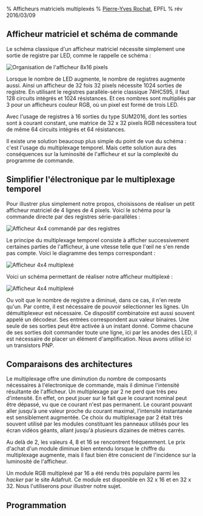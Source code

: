 % Afficheurs matriciels multiplexés
% [Pierre-Yves Rochat](mailto:pyr@pyr.ch), EPFL
% rév 2016/03/09


## Afficheur matriciel et schéma de commande ###

Le schéma classique d'un afficheur matriciel nécessite simplement une sortie de registre par LED, comme le rappelle ce schéma :

![Organisation de l'afficheur 8x16 pixels](images/organisation-aff-8x16.png "Organisation de l'afficheur 8x16 pixels")

Lorsque le nombre de LED augmente, le nombre de registres augmente aussi. Ainsi un afficheur de 32 fois 32 pixels nécessite 1024 sorties de registre. En utilisant le registres parallèle-série classique 74HC595, il faut 128 circuits intégrés et 1024 résistances. Et ces nombres sont multipliés par 3 pour un afficheurs couleur RGB, où un pixel est formé de trois LED.

Avec l'usage de registres à 16 sorties du type SUM2016, dont les sorties sont à courant constant, une matrice de 32 x 32 pixels RGB nécessitera tout de même 64 circuits intégrés et 64 résistances.

Il existe une solution beaucoup plus simple du point de vue du schéma : c'est l'usage du multiplexage temporel. Mais cette solution aura des conséquences sur la luminosité de l'afficheur et sur la complexité du programme de commande.

## Simplifier l'électronique par le multiplexage temporel ##

Pour illustrer plus simplement notre propos, choisissons de réaliser un petit afficheur matriciel de 4 lignes de 4 pixels. Voici le schéma pour la commande directe par des registres série-parallèles :

![Afficheur 4x4 commandé par des registres](images/aff-4x4-direct.png "Afficheur 4x4 commandé par des registres")

Le principe du multiplexage temporel consiste à afficher successivement certaines parties de l'afficheur, à une vitesse telle que l'œil ne s'en rende pas compte. Voici le diagramme des temps correspondant :

![Afficheur 4x4 multiplexé](images/diagr-4x4-mux.png "Afficheur 4x4 multiplexé")

Voici un schéma permettant de réaliser notre afficheur multiplexé :

![Afficheur 4x4 multiplexé](images/aff-4x4-mux.png "Afficheur 4x4 multiplexé")

Ou voit que le nombre de registre a diminué, dans ce cas, il n'en reste qu'un. Par contre, il est nécessaire de pouvoir sélectionner les lignes. Un démultiplexeur est nécessaire. Ce dispositif combinatoire est aussi souvent appelé un décodeur. Ses entrées correspondent aux valeur binaires. Une seule de ses sorties peut être activée à un instant donné. Comme chacune de ses sorties doit commander toute une ligne, ici par les anodes des LED, il est nécessaire de placer un élément d'amplification. Nous avons utilisé ici un transistors PNP.

## Comparaisons des architectures ##

Le multiplexage offre une diminution du nombre de composants nécessaires à l'électronique de commande, mais il diminue l'intensité résultante de l'afficheur. Un multiplexage par 2 ne perd que très peu d'intensité. En effet, on peut jouer sur le fait que le courant nominal peut être dépassé, vu que ce courant n'est pas permanent. Le courant pouvant aller jusqu'à une valeur proche du courant maximal, l'intensité instantanée est sensiblement augmentée. Ce choix du multiplexage par 2 était très souvent utilisé par les modules constituant les panneaux utilisés pour les écran vidéos géants, allant jusqu'à plusieurs dizaines de mètres carrés.

Au delà de 2, les valeurs 4, 8 et 16 se rencontrent fréquemment. Le prix d'achat d'un module diminue bien entendu lorsque le chiffre du multiplexage augmente, mais il faut bien être conscient de l'incidence sur la luminosité de l'afficheur.

Un module RGB multiplexé par 16 a été rendu très populaire parmi les *hacker* par le site Adafruit. Ce module est disponible en 32 x 16 et en 32 x 32. Nous l'utiliserons pour illustrer notre sujet.

## Programmation ##



~~~~~~~




